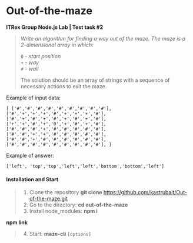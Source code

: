 # Out-of-the-maze
**ITRex Group Node.js Lab | Test task #2**

> *Write an algorithm for finding a way out of the maze. The maze is a 2-dimensional array in which:*
> 
> `0` - *start position*    
> `+` - *way*    
> `#` - *wall*
> 
> The solution should be an array of strings with a sequence of necessary actions to exit the maze.

Example of input data:

``[
 ['#','#','#','#','#','#','#','#','#'],
 ['#','+','+','+','#','+','+','+','#'],     
 ['#','+','#','+','#','+','#','+','#'],    
 ['+','+','#','+','0','+','#','+','#'],     
 ['#','#','#','+','#','#','#','#','#'],     
 ['#','#','+','+','#','#','#','#','#'],     
 ['#','#','+','#','#','#','#','#','#'],     
 ['#','#','#','#','#','#','#','#','#'],
 ]``

Example of answer: 

``['left', 'top','top','left','left','bottom','bottom','left']``

#### Installation and Start
> 1. Clone the repository
    **git clone** https://github.com/kastrubait/Out-of-the-maze.git
> 2. Go to the directory:
    **cd out-of-the-maze**
> 3. Install node_modules:
   **npm i**

   **npm link**
> 4. Start:
    **maze-cli** `[options]`